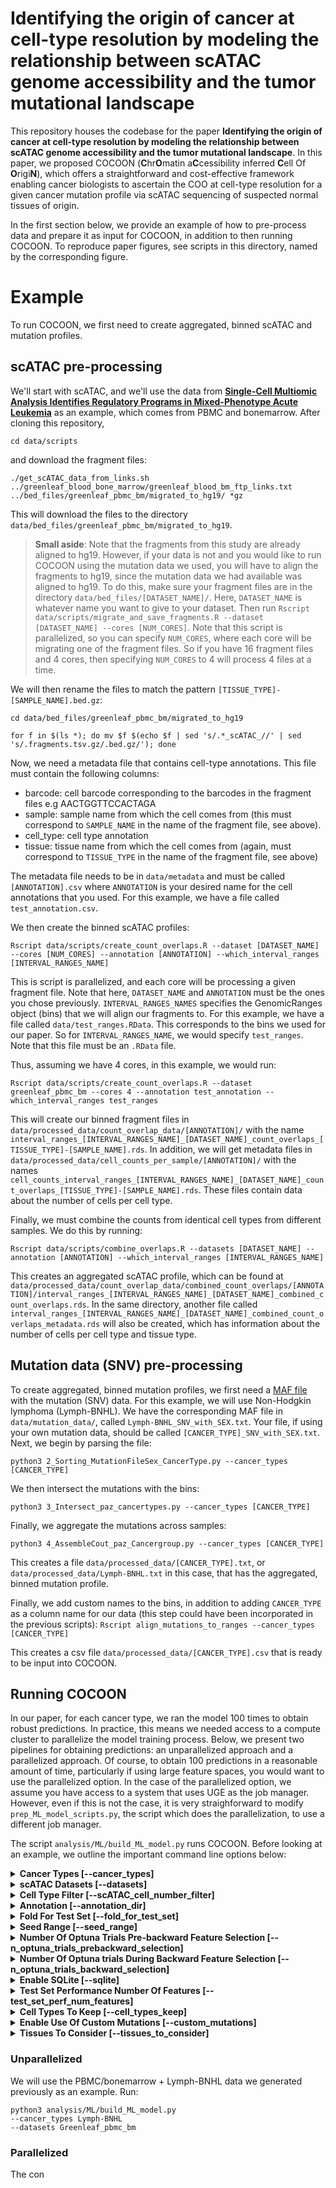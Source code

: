 # Identifying the origin of cancer at cell-type resolution by modeling the relationship between scATAC genome accessibility and the tumor mutational landscape

This repository houses the codebase for the paper **Identifying the origin of cancer at cell-type resolution by modeling the relationship between scATAC genome accessibility and the tumor mutational landscape**. In this paper, we proposed COCOON (**C**hr**O**matin a**C**cessibility inferred **C**ell Of **O**rigi**N**), which offers a straightforward and cost-effective framework enabling cancer biologists to ascertain the COO at cell-type resolution for a given cancer mutation profile via scATAC sequencing of suspected normal tissues of origin. 
 
In the first section below, we provide an example of how to pre-process data and prepare it as input for COCOON, in addition to then running COCOON. To reproduce paper figures, see scripts in this directory, named by the corresponding figure. 

# Example
To run COCOON, we first need to create aggregated, binned scATAC and mutation profiles. 

## scATAC pre-processing
We'll start with scATAC, and we'll use the data from [**Single-Cell Multiomic Analysis Identifies Regulatory Programs in Mixed-Phenotype Acute Leukemia**](https://www.nature.com/articles/s41587-019-0332-7) as an example, which comes from PBMC and bonemarrow. After cloning this repository,

`cd data/scripts`

and download the fragment files:

`./get_scATAC_data_from_links.sh ../greenleaf_blood_bone_marrow/greenleaf_blood_bm_ftp_links.txt ../bed_files/greenleaf_pbmc_bm/migrated_to_hg19/ *gz`

This will download the files to the directory `data/bed_files/greenleaf_pbmc_bm/migrated_to_hg19`. 

> **Small aside**: Note that the fragments from this study are already aligned to hg19. However, if your data is not and you would like to run COCOON using the mutation data we used, you will have to align the fragments to hg19, since the mutation data we had available was aligned to hg19. To do this, make sure your fragment files are in the directory `data/bed_files/[DATASET_NAME]/`. Here, `DATASET_NAME` is whatever name you want to give to your dataset. Then run `Rscript data/scripts/migrate_and_save_fragments.R --dataset [DATASET_NAME] --cores [NUM_CORES]`. Note that this script is parallelized, so you can specify `NUM_CORES`, where each core will be migrating one of the fragment files. So if you have 16 fragment files and 4 cores, then specifying `NUM_CORES` to 4 will process 4 files at a time. 

We will then rename the files to match the pattern `[TISSUE_TYPE]-[SAMPLE_NAME].bed.gz`:

`cd data/bed_files/greenleaf_pbmc_bm/migrated_to_hg19`

`for f in $(ls *); do mv $f $(echo $f | sed 's/.*_scATAC_//' | sed 's/.fragments.tsv.gz/.bed.gz/'); done`

Now, we need a metadata file that contains cell-type annotations. This file must contain the following columns:

- barcode: cell barcode corresponding to the barcodes in the fragment files e.g AACTGGTTCCACTAGA
- sample: sample name from which the cell comes from (this must correspond to `SAMPLE_NAME` in the name of the fragment file, see above). 
- cell_type: cell type annotation
- tissue: tissue name from which the cell comes from (again, must correspond to `TISSUE_TYPE` in the name of the fragment file, see above) 

The metadata file needs to be in `data/metadata` and must be called `[ANNOTATION].csv` where `ANNOTATION` is your desired name for the cell annotations that you used. For this example, we have a file called `test_annotation.csv`. 

We then create the binned scATAC profiles:

`Rscript data/scripts/create_count_overlaps.R --dataset [DATASET_NAME] --cores [NUM_CORES] --annotation [ANNOTATION] --which_interval_ranges [INTERVAL_RANGES_NAME]`

This is script is parallelized, and each core will be processing a given fragment file. Note that here, `DATASET_NAME` and `ANNOTATION` must be the ones you chose previously. `INTERVAL_RANGES_NAMES` specifies the GenomicRanges object (bins) that we will align our fragments to. For this example, we have a file called `data/test_ranges.RData`. This corresponds to the bins we used for our paper. So for `INTERVAL_RANGES_NAME`, we would specify `test_ranges`. Note that this file must be an `.RData` file. 

Thus, assuming we have 4 cores, in this example, we would run:

`Rscript data/scripts/create_count_overlaps.R --dataset greenleaf_pbmc_bm --cores 4 --annotation test_annotation --which_interval_ranges test_ranges`

This will create our binned fragment files in `data/processed_data/count_overlap_data/[ANNOTATION]/` with the name `interval_ranges_[INTERVAL_RANGES_NAME]_[DATASET_NAME]_count_overlaps_[TISSUE_TYPE]-[SAMPLE_NAME].rds`. In addition, we will get metadata files in `data/processed_data/cell_counts_per_sample/[ANNOTATION]/` with the names `cell_counts_interval_ranges_[INTERVAL_RANGES_NAME]_[DATASET_NAME]_count_overlaps_[TISSUE_TYPE]-[SAMPLE_NAME].rds`. These files contain data about the number of cells per cell type. 

Finally, we must combine the counts from identical cell types from different samples. We do this by running:

`Rscript data/scripts/combine_overlaps.R --datasets [DATASET_NAME] --annotation [ANNOTATION] --which_interval_ranges [INTERVAL_RANGES_NAME]`

This creates an aggregated scATAC profile, which can be found at `data/processed_data/count_overlap_data/combined_count_overlaps/[ANNOTATION]/interval_ranges_[INTERVAL_RANGES_NAME]_[DATASET_NAME]_combined_count_overlaps.rds`. In the same directory, another file called `interval_ranges_[INTERVAL_RANGES_NAME]_[DATASET_NAME]_combined_count_overlaps_metadata.rds` will also be created, which has information about the number of cells per cell type and tissue type. 

## Mutation data (SNV) pre-processing
To create aggregated, binned mutation profiles, we first need a [MAF file](https://docs.gdc.cancer.gov/Data/File_Formats/MAF_Format/) with the mutation (SNV) data. For this example, we will use Non-Hodgkin lymphoma (Lymph-BNHL). We have the corresponding MAF file in `data/mutation_data/`, called `Lymph-BNHL_SNV_with_SEX.txt`. Your file, if using your own mutation data, should be called `[CANCER_TYPE]_SNV_with_SEX.txt`. Next, we begin by parsing the file:

`python3 2_Sorting_MutationFileSex_CancerType.py --cancer_types [CANCER_TYPE]`

We then intersect the mutations with the bins:

`python3 3_Intersect_paz_cancertypes.py --cancer_types [CANCER_TYPE]` 

Finally, we aggregate the mutations across samples:

`python3 4_AssembleCout_paz_Cancergroup.py --cancer_types [CANCER_TYPE]`

This creates a file `data/processed_data/[CANCER_TYPE].txt`, or `data/processed_data/Lymph-BNHL.txt` in this case, that has the aggregated, binned mutation profile.

Finally, we add custom names to the bins, in addition to adding `CANCER_TYPE` as a column name for our data (this step could have been incorporated in the previous scripts):
`Rscript align_mutations_to_ranges --cancer_types [CANCER_TYPE]`

This creates a csv file `data/processed_data/[CANCER_TYPE].csv` that is ready to be input into COCOON.

## Running COCOON
In our paper, for each cancer type, we ran the model 100 times to obtain robust predictions. In practice, this means we needed access to a compute cluster to parallelize the model training process. Below, we present two pipelines for obtaining predictions: an unparallelized approach and a parallelized approach. Of course, to obtain 100 predictions in a reasonable amount of time, particularly if using large feature spaces, you would want to use the parallelized option. In the case of the parallelized option, we assume you have access to a system that uses UGE as the job manager. However, even if this is not the case, it is very straighforward to modify `prep_ML_model_scripts.py`, the script which does the parallelization, to use a different job manager. 

The script `analysis/ML/build_ML_model.py` runs COCOON. Before looking at an example, we outline the important command line options below:

<details>
  <summary><b>Cancer Types [--cancer_types]</b></summary>
  The cancer types to run the model on. Note that this is not parallelized i.e specifying mutliple cancer types will run the model sequentially on each cancer type. Should correspond to <code>CANCER_TYPE</code> above. 
</details>
<details>
  <summary><b>scATAC Datasets [--datasets]</b></summary>
  Names of the scATAC datasets to consider. Should correspond to <code>DATASET_NAME</code> above. 
</details>
<details>
  <summary><b>Cell Type Filter [--scATAC_cell_number_filter]</b></summary>
  Filter for the minimum number of cells per cell type. All cells with lower than this minimum will be excluded. 
</details>
<details>
  <summary><b>Annotation [--annotation_dir]</b></summary>
   Name of annotation used. Should correspond to <code>ANNOTATION</code> above. 
</details>
<details>
  <summary><b>Fold For Test Set [--fold_for_test_set]</b></summary>
   Which fold among the 10 contiguous genome regions to use as the test set. This number must be in the range 1-10. 
</details>
<details>
  <summary><b>Seed Range [--seed_range]</b></summary>
   Range of seeds to use when training the model and computing permutation importance for a particular train/test split (i.e for a particular chosen fold for the test set). Format: [LOWEST_SEED]-[HIGHEST_SEED] e.g 3-7, where 3 and 7 are inclusive.
</details>
<details>
  <summary><b>Number Of Optuna Trials Pre-backward Feature Selection [--n_optuna_trials_prebackward_selection]</b></summary>
   Number of Optuna trials to run before running backward feature selection (i.e when using the full feature space)
</details>
<details>
  <summary><b>Number Of Optuna trials During Backward Feature Selection [--n_optuna_trials_backward_selection]</b></summary>
   Number of Optuna trials to run when performing backward feature selection, for each iteration of BFS.
</details>
<details>
  <summary><b>Enable SQLite [--sqlite]</b></summary>
   If specified, this will enable the use of SQLite to store Optuna results. This is the easiest way to store results, as it requires no database configuration on your part. It is only appropriate to set this option when you are not using parallelization. However, SQLite is not well suited for concurrent database access, so it should not be used when training models in parallel. 
</details>
<details>
  <summary><b>Test Set Performance Number Of Features [--test_set_perf_num_features]</b></summary>
   Number of features during BFS at which to save test set performance. This can be a list of numbers e.g 1 2 5 10 or simply "all." It is advisable to just set this option to "all", as computing test set performance requires negligeable compute. However, assuming the models trained during BFS are not deleted, these can always be calculated later (and the script does provide an option to do this by just re-running it, which won't re-train models, but load already trained models and compute the test set performance at the specified number of features). 
</details>
<details>
  <summary><b>Cell Types To Keep [--cell_types_keep]</b></summary>
  Cell types to keep despite not meeting the cell type filter. Format: [NAME_OF_CELL_TYPE]-[DATASET]. It is possible to provide more than 1 e.g C1-D1 C2-D2
</details>
<details>
  <summary><b>Enable Use Of Custom Mutations [--custom_mutations]</b></summary>
  This is one of multiple mutually exclusive options, which specifies where to load mutations from. It should always be set when using your own mutations, and for the example below. Which options to set use when reproducing the results from the paper will be specified as needed.
</details>
<details>
  <summary><b>Tissues To Consider [--tissues_to_consider]</b></summary>
  If you only want to use a particular subset of tissues from your scATAC data, then set this option to the name of these tissues as a list (and exactly as they are called in the metadata file created using <code>combine_overlaps.R</code> under the column "tissue")
</details>

### Unparallelized

We will use the PBMC/bonemarrow + Lymph-BNHL data we generated previously as an example. Run:

```
python3 analysis/ML/build_ML_model.py 
--cancer_types Lymph-BNHL
--datasets Greenleaf_pbmc_bm

```

### Parallelized
The con





